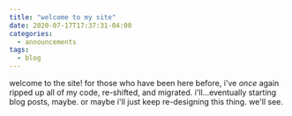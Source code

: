 ```yaml
---
title: "welcome to my site"
date: 2020-07-17T17:37:31-04:00
categories:
  - announcements
tags:
  - blog
---
```


welcome to the site! for those who have been here before, i've *once* again ripped up all of my code, re-shifted, and migrated. i'll...eventually starting blog posts, maybe. or maybe i'll just keep re-designing this thing. we'll see.